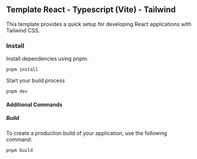 ## Template React - Typescript (Vite) - Tailwind

This template provides a quick setup for developing React applications with Tailwind CSS.

### Install

Install dependencies using pnpm.
```
pnpm install
```

Start your build process
```
pnpm dev
```

#### Additional Commands
##### Build
To create a production build of your application, use the following command:

```
pnpm build
```